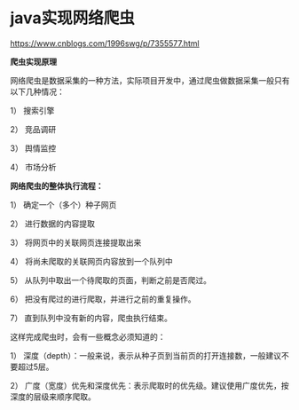 # java实现网络爬虫

https://www.cnblogs.com/1996swg/p/7355577.html

**爬虫实现原理**

网络爬虫是数据采集的一种方法，实际项目开发中，通过爬虫做数据采集一般只有以下几种情况：

1） 搜索引擎

2） 竞品调研

3） 舆情监控

4） 市场分析



**网络爬虫的整体执行流程：**

1） 确定一个（多个）种子网页

2） 进行数据的内容提取

3） 将网页中的关联网页连接提取出来

4） 将尚未爬取的关联网页内容放到一个队列中

5） 从队列中取出一个待爬取的页面，判断之前是否爬过。

6） 把没有爬过的进行爬取，并进行之前的重复操作。

7） 直到队列中没有新的内容，爬虫执行结束。

 

这样完成爬虫时，会有一些概念必须知道的：

1） 深度（depth）：一般来说，表示从种子页到当前页的打开连接数，一般建议不要超过5层。

2） 广度（宽度）优先和深度优先：表示爬取时的优先级。建议使用广度优先，按深度的层级来顺序爬取。



